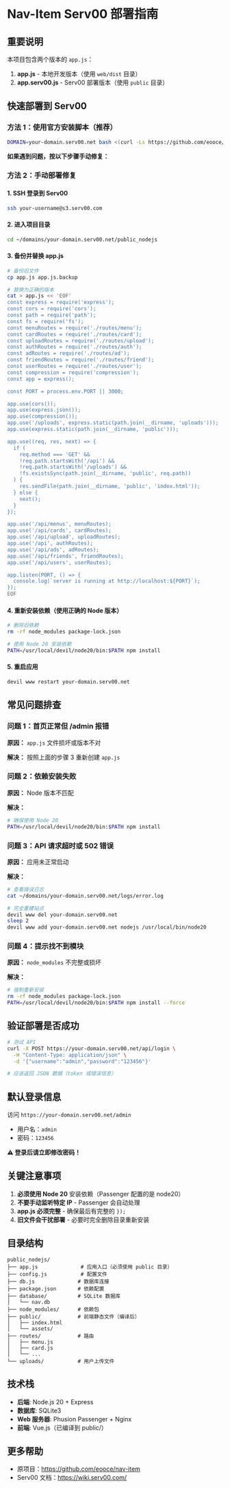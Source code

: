 # Nav-Item Serv00 部署指南

## 重要说明

本项目包含两个版本的 `app.js`：

1. **app.js** - 本地开发版本（使用 `web/dist` 目录）
2. **app.serv00.js** - Serv00 部署版本（使用 `public` 目录）

## 快速部署到 Serv00

### 方法 1：使用官方安装脚本（推荐）

```bash
DOMAIN=your-domain.serv00.net bash <(curl -Ls https://github.com/eooce/nav-item/releases/download/ct8-and-serv00/install.sh)
```

**如果遇到问题，按以下步骤手动修复：**

### 方法 2：手动部署修复

#### 1. SSH 登录到 Serv00

```bash
ssh your-username@s3.serv00.com
```

#### 2. 进入项目目录

```bash
cd ~/domains/your-domain.serv00.net/public_nodejs
```

#### 3. 备份并替换 app.js

```bash
# 备份旧文件
cp app.js app.js.backup

# 替换为正确的版本
cat > app.js << 'EOF'
const express = require('express');
const cors = require('cors');
const path = require('path');
const fs = require('fs');
const menuRoutes = require('./routes/menu');
const cardRoutes = require('./routes/card');
const uploadRoutes = require('./routes/upload');
const authRoutes = require('./routes/auth');
const adRoutes = require('./routes/ad');
const friendRoutes = require('./routes/friend');
const userRoutes = require('./routes/user');
const compression = require('compression');
const app = express();

const PORT = process.env.PORT || 3000;

app.use(cors());
app.use(express.json());
app.use(compression());
app.use('/uploads', express.static(path.join(__dirname, 'uploads')));
app.use(express.static(path.join(__dirname, 'public')));

app.use((req, res, next) => {
  if (
    req.method === 'GET' &&
    !req.path.startsWith('/api') &&
    !req.path.startsWith('/uploads') &&
    !fs.existsSync(path.join(__dirname, 'public', req.path))
  ) {
    res.sendFile(path.join(__dirname, 'public', 'index.html'));
  } else {
    next();
  }
});

app.use('/api/menus', menuRoutes);
app.use('/api/cards', cardRoutes);
app.use('/api/upload', uploadRoutes);
app.use('/api', authRoutes);
app.use('/api/ads', adRoutes);
app.use('/api/friends', friendRoutes);
app.use('/api/users', userRoutes);

app.listen(PORT, () => {
  console.log(`server is running at http://localhost:${PORT}`);
});
EOF
```

#### 4. 重新安装依赖（使用正确的 Node 版本）

```bash
# 删除旧依赖
rm -rf node_modules package-lock.json

# 使用 Node 20 安装依赖
PATH=/usr/local/devil/node20/bin:$PATH npm install
```

#### 5. 重启应用

```bash
devil www restart your-domain.serv00.net
```

## 常见问题排查

### 问题 1：首页正常但 /admin 报错

**原因：** `app.js` 文件损坏或版本不对

**解决：** 按照上面的步骤 3 重新创建 `app.js`

### 问题 2：依赖安装失败

**原因：** Node 版本不匹配

**解决：** 
```bash
# 确保使用 Node 20
PATH=/usr/local/devil/node20/bin:$PATH npm install
```

### 问题 3：API 请求超时或 502 错误

**原因：** 应用未正常启动

**解决：**
```bash
# 查看错误日志
cat ~/domains/your-domain.serv00.net/logs/error.log

# 完全重建站点
devil www del your-domain.serv00.net
sleep 2
devil www add your-domain.serv00.net nodejs /usr/local/bin/node20
```

### 问题 4：提示找不到模块

**原因：** `node_modules` 不完整或损坏

**解决：**
```bash
# 强制重新安装
rm -rf node_modules package-lock.json
PATH=/usr/local/devil/node20/bin:$PATH npm install --force
```

## 验证部署是否成功

```bash
# 测试 API
curl -X POST https://your-domain.serv00.net/api/login \
  -H "Content-Type: application/json" \
  -d '{"username":"admin","password":"123456"}'

# 应该返回 JSON 数据（token 或错误信息）
```

## 默认登录信息

访问 `https://your-domain.serv00.net/admin`

- 用户名：`admin`
- 密码：`123456`

**⚠️ 登录后请立即修改密码！**

## 关键注意事项

1. **必须使用 Node 20** 安装依赖（Passenger 配置的是 node20）
2. **不要手动监听特定 IP** - Passenger 会自动处理
3. **app.js 必须完整** - 确保最后有完整的 `});`
4. **旧文件会干扰部署** - 必要时完全删除目录重新安装

## 目录结构

```
public_nodejs/
├── app.js              # 应用入口（必须使用 public 目录）
├── config.js           # 配置文件
├── db.js              # 数据库连接
├── package.json       # 依赖配置
├── database/          # SQLite 数据库
│   └── nav.db
├── node_modules/      # 依赖包
├── public/            # 前端静态文件（编译后）
│   ├── index.html
│   └── assets/
├── routes/            # 路由
│   ├── menu.js
│   ├── card.js
│   └── ...
└── uploads/           # 用户上传文件
```

## 技术栈

- **后端**: Node.js 20 + Express
- **数据库**: SQLite3
- **Web 服务器**: Phusion Passenger + Nginx
- **前端**: Vue.js（已编译到 public/）

## 更多帮助

- 原项目：https://github.com/eooce/nav-item
- Serv00 文档：https://wiki.serv00.com/
